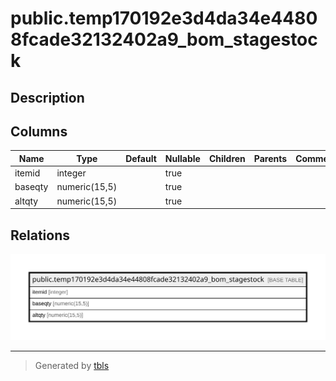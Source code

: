 # public.temp170192e3d4da34e44808fcade32132402a9_bom_stagestock

## Description

## Columns

| Name | Type | Default | Nullable | Children | Parents | Comment |
| ---- | ---- | ------- | -------- | -------- | ------- | ------- |
| itemid | integer |  | true |  |  |  |
| baseqty | numeric(15,5) |  | true |  |  |  |
| altqty | numeric(15,5) |  | true |  |  |  |

## Relations

![er](public.temp170192e3d4da34e44808fcade32132402a9_bom_stagestock.svg)

---

> Generated by [tbls](https://github.com/k1LoW/tbls)
